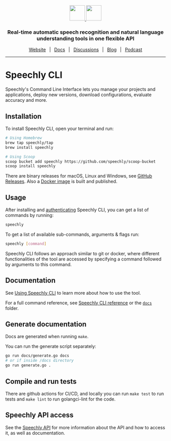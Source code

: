 <div align="center" markdown="1">
<a href="https://www.speechly.com/#gh-light-mode-only">
   <img src="https://d33wubrfki0l68.cloudfront.net/f15fc952956e1952d6bd23661b7a7ee6b775faaa/c1b30/img/speechly-logo-duo-black.svg" height="48" />
</a>
<a href="https://www.speechly.com/#gh-dark-mode-only">
   <img src="https://d33wubrfki0l68.cloudfront.net/5622420d87a4aad61e39418e6be5024c56d4cd1d/94452/img/speechly-logo-duo-white.svg" height="48" />
</a>

### Real-time automatic speech recognition and natural language understanding tools in one flexible API

[Website](https://www.speechly.com/)
&ensp;|&ensp;
[Docs](https://docs.speechly.com/)
&ensp;|&ensp;
[Discussions](https://github.com/speechly/speechly/discussions)
&ensp;|&ensp;
[Blog](https://www.speechly.com/blog/)
&ensp;|&ensp;
[Podcast](https://anchor.fm/the-speechly-podcast)

---
</div>

# Speechly CLI

Speechly's Command Line Interface lets you manage your projects and applications, deploy new versions, download configurations, evaluate accuracy and more.

## Installation

To install Speechly CLI, open your terminal and run:

```bash
# Using Homebrew
brew tap speechly/tap
brew install speechly

# Using Scoop
scoop bucket add speechly https://github.com/speechly/scoop-bucket
scoop install speechly
```

There are binary releases for macOS, Linux and Windows, see [GitHub Releases](https://github.com/speechly/cli/releases). Also a [Docker image](https://hub.docker.com/repository/docker/speechly/cli) is built and published.

## Usage

After installing and [authenticating](https://docs.speechly.com/features/cli#authentication) Speechly CLI, you can get a list of commands by running:

```bash
speechly
```

To get a list of available sub-commands, arguments & flags run:

```bash
speechly [command]
```

Speechly CLI follows an approach similar to git or docker, where different functionalities of the tool are accessed by specifying a command followed by arguments to this command.

## Documentation

See [Using Speechly CLI](https://docs.speechly.com/features/cli) to learn more about how to use the tool.

For a full command reference, see [Speechly CLI reference](https://docs.speechly.com/reference/cli/) or the [`docs`](docs) folder.

## Generate documentation

Docs are generated when running `make`. 

You can run the generate script separately:

```bash
go run docs/generate.go docs
# or if inside /docs directory
go run generate.go .
```

## Compile and run tests

There are github actions for CI/CD, and locally you can run `make test` to run tests and `make lint` to run golangci-lint for the code.

## Speechly API access

See the [Speechly API](https://github.com/speechly/api) for more information about the API and how to access it, as well as documentation.
